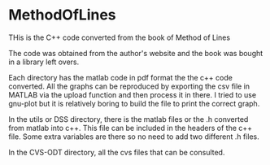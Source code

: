 # MethodOfLines
THis is the C++ code converted from the book of Method of Lines

The code was obtained from the author's website and the book was bought in a library left overs.

Each directory has the matlab code in pdf format the the c++ code converted. All the graphs can be reproduced
by exporting the csv file in MATLAB via the upload function and then process it in there. I tried to use gnu-plot
but it is relatively boring to build the file to print the correct graph.

In the utils or DSS directory, there is the matlab files or the .h converted from matlab into c++. This file can be
included in the headers of the c++ file. Some extra variables are there so no need to add two different .h files.

In the CVS-ODT directory, all the cvs files that can be consulted.
